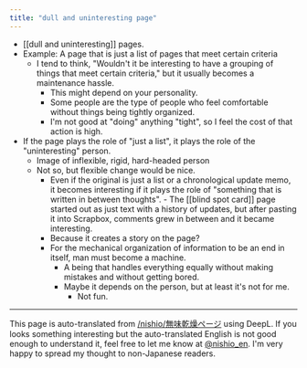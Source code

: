 ```yaml
---
title: "dull and uninteresting page"
---
```


- [[dull and uninteresting]] pages.
- Example: A page that is just a list of pages that meet certain criteria
    - I tend to think, "Wouldn't it be interesting to have a grouping of things that meet certain criteria," but it usually becomes a maintenance hassle.
        - This might depend on your personality.
        - Some people are the type of people who feel comfortable without things being tightly organized.
        - I'm not good at "doing" anything "tight", so I feel the cost of that action is high.
- If the page plays the role of "just a list", it plays the role of the "uninteresting" person.
    - Image of inflexible, rigid, hard-headed person
    - Not so, but flexible change would be nice.
        - Even if the original is just a list or a chronological update memo, it becomes interesting if it plays the role of "something that is written in between thoughts".
                - The [[blind spot card]] page started out as just text with a history of updates, but after pasting it into Scrapbox, comments grew in between and it became interesting.
        - Because it creates a story on the page?
        - For the mechanical organization of information to be an end in itself, man must become a machine.
            - A being that handles everything equally without making mistakes and without getting bored.
            - Maybe it depends on the person, but at least it's not for me.
                - Not fun.

---
This page is auto-translated from [/nishio/無味乾燥ページ](https://scrapbox.io/nishio/無味乾燥ページ) using DeepL. If you looks something interesting but the auto-translated English is not good enough to understand it, feel free to let me know at [@nishio_en](https://twitter.com/nishio_en). I'm very happy to spread my thought to non-Japanese readers.